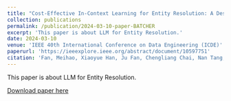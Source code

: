 ```yaml
---
title: "Cost-Effective In-Context Learning for Entity Resolution: A Design Space Exploration"
collection: publications
permalink: /publication/2024-03-10-paper-BATCHER
excerpt: 'This paper is about LLM for Entity Resolution.'
date: 2024-03-10
venue: 'IEEE 40th International Conference on Data Engineering (ICDE)'
paperurl: 'https://ieeexplore.ieee.org/abstract/document/10597751'
citation: 'Fan, Meihao, Xiaoyue Han, Ju Fan, Chengliang Chai, Nan Tang, Guoliang Li, and Xiaoyong Du. "Cost-effective in-context learning for entity resolution: A design space exploration." In 2024 IEEE 40th International Conference on Data Engineering (ICDE), pp. 3696-3709. IEEE, 2024.'
---
```

This paper is about LLM for Entity Resolution.

[Download paper here](http://fmh1art.github.io/files/BatchER-ICDE2024.pdf)